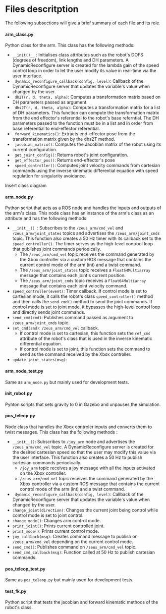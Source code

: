 # Files descritption
The following subsections will give a brief summary of each file and its role.

#### arm_class.py
Python class for the arm. This class has the following methods:

- ```__init()__``` : Initialises class attributes such as the robot's DOFS (degrees of freedom), link lengths and DH parameters. A DynamicReconfigure server is created for the lambda gain of the speed control loop in order to let the user modify its value in real-time via the user interface. 
- ``` dynamic_reconfigure_callback(config, level)```: Callback of the DynamicReconfigure server that updates the variable's value when changed by the user.
- ``` dh2T(r, d, theta, alpha)```: Computes a transformation matrix based on DH parameters passed as argument.
- ``` dhs2T(r, d, theta, alpha)```: Computes a transformation matrix for a list of DH parameters. This function can compute the transformation matrix from the end effector's referential to the robot's base referntial. The DH parameters passed to the function must be in a list and in order from base referential to end-effector referential.
- ``` forward_kinematics()```: Extracts end-effector pose from the transformation matrix given by the dhs2T method.
- ``` jacobian_matrix()```: Computes the Jacobian matrix of the robot using its current configuration.
- ``` get_joint_config()```: Returns robot's joint configuration.
- ``` get_effector_pos()```: Returns end-effector's pose
- ``` speed_controller()```: Computes joint velocity commands from cartesian commands using the inverse kinematic differential equation with speed regulation for singularity avoidance.

Insert class diagram

#### arm_node.py
Python script that acts as a ROS node and handles the inputs and outputs of the arm's class. This node class has an instance of the arm's class as an attribute and has the following methods:
- ```__init__() ```: Subscribes to the ```/zeus_arm/cmd_vel``` and ```/zeus_arm/joint_states``` topics and advertises the ```/zeus_arm/joint_cmds``` topic. This function also creates a 50 Hz timer with its callback set to the ```speed_controller()```. The timer serves as the high-level controol loop that publishes joint commands periodically.
  - The ```/zeus_arm/cmd_vel``` topic receives the command generated by the Xbox controller via a custom ROS message that contains the current control mode of the arm (int) and a twist command.
  - The ```/zeus_arm/joint_states``` topic receives a ```Float64Multiarray``` message that contains each joint's current position. 
  - The ```/zeus_arm/joint_cmds``` topic receives a ```Float64Multiarray``` message that contains each joint velocity command.
- ```speed_controller(event)```: Timer callback. If control mode is set to cartesian mode, it calls the robot's class ```speed_controller()``` method and then calls the ```send_cmd()``` method to send the joint commands. If control mode is set to joint mode, it bypasses the high-level control loop and directly sends joint commands.
- ```send_cmd(cmd)```: Publishes command passed as argument to ```/zeus_arm/joint_cmds``` topic.
- ```set_cmd(smd)```: ```/zeus_arm/cmd_vel``` callback. 
  - If control mode is set to cartesian, this function sets the ```ref_cmd``` attribute of the robot's class that is used in the inverse kinematic differential equation.
  - If control mode is set to joint, this function sets the command to send as the command received by the Xbox controller.
- ```update_joint_states(msg)```:

#### arm_node_test.py
Same as ```arm_node.py``` but mainly used for development tests.

#### init_robot.py
Pyhton scripts that sets gravity to 0 in Gazebo and unpauses the simulation.

#### pos_teleop.py
Node class that handles the Xbox controler inputs and converts them to twist messages. This class has the following methods : 
- ```__init__()```: Subscribes to ```/joy_arm``` node and advertises the ```/zeus_arm/cmd_vel``` topic. A DynamicReconfigure server is created for the desired cartesian speed so that the user may modify this value via the user interface. This function also creates a 50 Hz to publish cartesian commands periodically.
  - ```/joy_arm``` topic receives a joy message with all the inputs activated on the Xbox controller.
  - ```/zeus_arm/cmd_vel``` topic receives the command generated by the Xbox controller via a custom ROS message that contains the current control mode of the arm (int) and a twist command.  
- ``` dynamic_reconfigure_callback(config, level)```: Callback of the DynamicReconfigure server that updates the variable's value when changed by the user.
- ```change_joint(direction)```: Changes the current joint being control while control mode is set to joint control.
- ```change_mode()```: Changes arm control mode.
- ```print_joint()```: Prints current controlled joint.
- ```print_mode()```: Prints current control mode.
- ```joy_callback(msg)```: Creates command message to publish on ```/zeus_arm/cmd_vel``` depending on the current control mode.
- ```send_cmd()```: Publishes command on ```/zeus_arm/cmd_vel``` topic.
- ```send_cmd_callback(msg)```: Function called at 50 Hz to publish cartesian commands.

#### pos_teleop_test.py
Same as ```pos_teleop.py``` but mainly used for development tests.
#### test_fk.py
Python script that tests the jacobian and forward kinematic methods of the robot's class.
